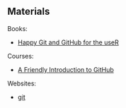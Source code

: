 
## Materials

Books:
- [Happy Git and GitHub for the useR](http://happygitwithr.com/)

Courses:
- [A Friendly Introduction to GitHub](https://kirstiejane.github.io/friendly-github-intro/)

Websites:
- [git](https://git-scm.com/)

